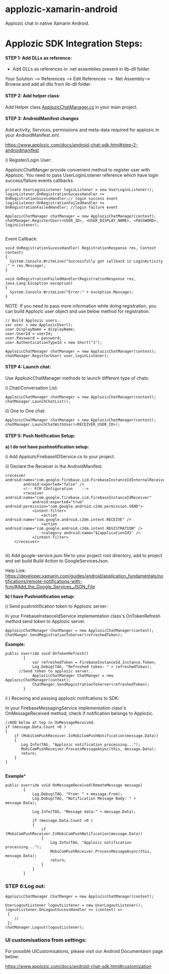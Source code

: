 
# applozic-xamarin-android
Applozic chat in native Xamarin Android.


# Applozic SDK Integration Steps:

#### STEP 1: Add DLLs as reference:

- Add DLLs as references in .net assemblies present in lib-dll folder.

 Your Solution --> References --> Edit References --> .Net Assembly--> Browse and add all dlls from lib-dll folder.
 

#### STEP 2: Add helper class:

Add Helper class [ApplozicChatManager.cs](https://raw.githubusercontent.com/adarshmishra/applozic-xamarin-android/master/ApplozicChat/ApplozicChat/ApplozicChatManager.cs) in your main project. 

#### STEP 3: AndroidManifest changes 

Add activity, Services, permissions and meta-data required for applozic in your AndroidManifest.xml. 

https://www.applozic.com/docs/android-chat-sdk.html#step-2-androidmanifest

i) Register/Login User:

ApplozicChatManger provide convenient method to register user with Applozic. You need to pass UserLoginListener reference which have login success/failure events callbacks.

```    
private UserLoginListener loginListener = new UserLoginListener();
loginListener.OnRegistrationSucessHandler += OnRegistrationSucessHandler;// login success event
loginListener.OnRegistrationFailedHandler += OnRegistrationFailedHandler; //login failure event

ApplozicChatManager chatManager = new ApplozicChatManager(context);
chatManager.RegisterUser(<USER_ID>, <USER_DISPLAY_NAME>, <PASSWORD>, loginListener);
  
```
Event Callback:

```
void OnRegistrationSucessHandler( RegistrationResponse res, Context context)
{
  System.Console.WriteLine("Successfully got callback in LoginActivity :" + res.Message);
}
```

```
void OnRegistrationFailedHandler(RegistrationResponse res, Java.Lang.Exception exception)
{
  System.Console.WriteLine("Error:" + exception.Message);
}
```


NOTE: If you need to pass more information while doing registration, you can build Applozic user object and use below method for registration.

```
// Build Applozic users..
var user = new ApplozicUser();
user.DisplayName = displayName;
user.UserId = userId;
user.Password = password;
user.AuthenticationTypeId = new Short("1");

ApplozicChatManager chatManager = new ApplozicChatManager(context);
chatManager.RegisterUser( user,loginListener);
```
#### STEP 4: Launch chat:

Use ApplozicChatManager methods to launch different type of chats:

i) Chat/Conversation List:

```
ApplozicChatManager chatManager = new ApplozicChatManager(context);
chatManager.LaunchChatList();

```

ii) One to One chat:

```
ApplozicChatManager chatManager = new ApplozicChatManager(context);
chatManager.LaunchChatWithUser(<RECEIVER_USER_ID>);

```

#### STEP 5: Push Notification Setup:

**a) I do not have pushnotification setup:**

 i) Add ApplozicFirebaseIIDService.cs to your project.

ii) Declare the Receiver in the AndroidManifest.
```
<receiver android:name="com.google.firebase.iid.FirebaseInstanceIdInternalReceiver" 
		android:exported="false" />
		<!-- FCM COnfiguration    -->
		<receiver android:name="com.google.firebase.iid.FirebaseInstanceIdReceiver" 
			android:exported="true" android:permission="com.google.android.c2dm.permission.SEND">
			<intent-filter>
				<action android:name="com.google.android.c2dm.intent.RECEIVE" />
				<action android:name="com.google.android.c2dm.intent.REGISTRATION" />
				<category android:name="${applicationId}" />
			</intent-filter>
	</receiver>
    
```

iii) Add google-service.json file to your project root directory, add to project and set build Build Action to GoogleServicesJson. 

Help Link: https://developer.xamarin.com/guides/android/application_fundamentals/notifications/remote-notifications-with-fcm/#Add_the_Google_Services_JSON_File



**b) I have Pushnotification setup:**

i) Send pushnotification token to Applozic server:

In your FirebaseInstanceIdService implementation class's OnTokenRefresh method send token to Applozic server. 

```
ApplozicChatManager ChatManger = new ApplozicChatManager(context);
ChatManger.SendRegistrationToServer(refreshedToken);

```
**Example:**
```
public override void OnTokenRefresh()
		{
			var refreshedToken = FirebaseInstanceId.Instance.Token;
			Log.Debug(TAG, "Refreshed token: " + refreshedToken);
      //Send token to applozic server..
			ApplozicChatManager ChatManger = new ApplozicChatManager(context);
			ChatManger.SendRegistrationToServer(refreshedToken);
		}
```

ii ) Receving and passing applozic notiifcations to SDK:

In your FirebaseMessagingService implementation class's OnMessageReceived method, check if notification belongs to Applozic.

```
//ADD below at top in OnMessageReceived.
if (message.Data.Count >0 )
{
	if (MobiComPushReceiver.IsMobiComPushNotification(message.Data))
	{
	   Log.Info(TAG, "Applozic notification processing...");
	   MobiComPushReceiver.ProcessMessageAsync(this, message.Data);
	   return;
	}
}
      
```

**Example***

```
public override void OnMessageReceived(RemoteMessage message)
		{
			Log.Debug(TAG, "From: " + message.From);
			Log.Debug(TAG, "Notification Message Body: " + message.Data);

			Log.Info(TAG, "Message data:" + message.Data);

			if (message.Data.Count >0 )
			{
				if (MobiComPushReceiver.IsMobiComPushNotification(message.Data))
				{
					Log.Info(TAG, "Applozic notification processing...");
					MobiComPushReceiver.ProcessMessageAsync(this, message.Data);
					return;
				}
			}
		}
```

### STEP 6:Log out: 


```
ApplozicChatManager ChatManger = new ApplozicChatManager(context);

UserLogoutListener logoutListener = new UserLogoutListener();
logoutListener.OnLogoutSucessHandler += (context) =>
 {
    //
 }; 
chatManager.Logout(logoutListener);

```

### UI customisations from settings:

For possible UICustomisations, please visit our Android Documentaion page below:

https://www.applozic.com/docs/android-chat-sdk.html#customization
